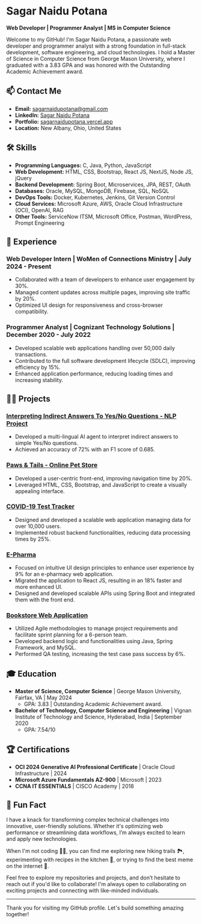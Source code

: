 # Sagar Naidu Potana

**Web Developer | Programmer Analyst | MS in Computer Science**

Welcome to my GitHub! I'm Sagar Naidu Potana, a passionate web developer and programmer analyst with a strong foundation in full-stack development, software engineering, and cloud technologies. I hold a Master of Science in Computer Science from George Mason University, where I graduated with a 3.83 GPA and was honored with the Outstanding Academic Achievement award.

## 📫 Contact Me

- **Email:** [sagarnaidupotana@gmail.com](mailto:sagarnaidupotana@gmail.com)
- **LinkedIn:** [Sagar Naidu Potana](https://www.linkedin.com/in/sagarnaidu21/)
- **Portfolio:** [sagarnaidupotana.vercel.app](https://sagarnaidupotana.vercel.app/)
- **Location:** New Albany, Ohio, United States

## 🛠️ Skills

- **Programming Languages:** C, Java, Python, JavaScript
- **Web Development:** HTML, CSS, Bootstrap, React JS, NextJS, Node JS, jQuery
- **Backend Development:** Spring Boot, Microservices, JPA, REST, OAuth
- **Databases:** Oracle, MySQL, MongoDB, Firebase, SQL, NoSQL
- **DevOps Tools:** Docker, Kubernetes, Jenkins, Git Version Control
- **Cloud Services:** Microsoft Azure, AWS, Oracle Cloud Infrastructure (OCI), OpenAI, RAG
- **Other Tools:** ServiceNow ITSM, Microsoft Office, Postman, WordPress, Prompt Engineering

## 💼 Experience

### Web Developer Intern | WoMen of Connections Ministry | July 2024 - Present
- Collaborated with a team of developers to enhance user engagement by 30%.
- Managed content updates across multiple pages, improving site traffic by 20%.
- Optimized UI design for responsiveness and cross-browser compatibility.

### Programmer Analyst | Cognizant Technology Solutions | December 2020 - July 2022
- Developed scalable web applications handling over 50,000 daily transactions.
- Contributed to the full software development lifecycle (SDLC), improving efficiency by 15%.
- Enhanced application performance, reducing loading times and increasing stability.

## 🧑‍💻 Projects

### [Interpreting Indirect Answers To Yes/No Questions - NLP Project](https://github.com/kkvahd/yn-question-multilingual)
- Developed a multi-lingual AI agent to interpret indirect answers to simple Yes/No questions.
- Achieved an accuracy of 72% with an F1 score of 0.685.

### [Paws & Tails - Online Pet Store](https://github.com/Sagar21999/SWE632)
- Developed a user-centric front-end, improving navigation time by 20%.
- Leveraged HTML, CSS, Bootstrap, and JavaScript to create a visually appealing interface.

### [COVID-19 Test Tracker](https://github.com/Sagar21999/MiniProj2)
- Designed and developed a scalable web application managing data for over 10,000 users.
- Implemented robust backend functionalities, reducing data processing times by 25%.

### [E-Pharma](https://github.com/Sagar21999/MiniProj1)
- Focused on intuitive UI design principles to enhance user experience by 9% for an e-pharmacy web application.
- Migrated the application to React JS, resulting in an 18% faster and more enhanced UI.
- Designed and developed scalable APIs using Spring Boot and integrated them with the front end.

### [Bookstore Web Application](#)
- Utilized Agile methodologies to manage project requirements and facilitate sprint planning for a 6-person team.
- Developed backend logic and functionalities using Java, Spring Framework, and MySQL.
- Performed QA testing, increasing the test case pass success by 6%.

## 🎓 Education

- **Master of Science, Computer Science** | George Mason University, Fairfax, VA | May 2024
  - GPA: 3.83 | Outstanding Academic Achievement award.
- **Bachelor of Technology, Computer Science and Engineering** | Vignan Institute of Technology and Science, Hyderabad, India | September 2020
  - GPA: 7.54/10

## 🏆 Certifications

- **OCI 2024 Generative AI Professional Certificate** | Oracle Cloud Infrastructure | 2024
- **Microsoft Azure Fundamentals AZ-900** | Microsoft | 2023
- **CCNA IT ESSENTIALS** | CISCO Academy | 2018

## 🚀 Fun Fact

I have a knack for transforming complex technical challenges into innovative, user-friendly solutions. Whether it's optimizing web performance or streamlining data workflows, I’m always excited to learn and apply new technologies.

When I'm not coding 🧑‍💻️, you can find me exploring new hiking trails 🏞, experimenting with recipes in the kitchen 🔪, or trying to find the best meme on the internet 📱.

Feel free to explore my repositories and projects, and don’t hesitate to reach out if you'd like to collaborate! I'm always open to collaborating on exciting projects and connecting with like-minded individuals.

---

Thank you for visiting my GitHub profile. Let's build something amazing together!
